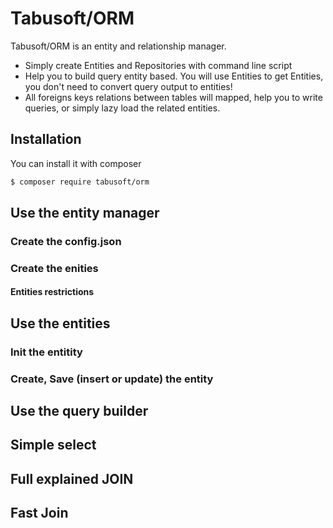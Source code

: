 # Tabusoft/ORM

Tabusoft/ORM is an entity and relationship manager.

  - Simply create Entities and Repositories with command line script
  - Help you to build query entity based. You will use Entities to get Entities, you don't need to convert query output to entities!
  - All foreigns keys relations between tables will mapped, help you to write queries, or simply lazy load the related entities.

## Installation

You can install it with composer

```sh
$ composer require tabusoft/orm
```

## Use the entity manager
### Create the config.json

### Create the enities
#### Entities restrictions

## Use the entities
### Init the entitity

### Create, Save (insert or update) the entity

## Use the query builder
## Simple select
## Full explained JOIN
## Fast Join






